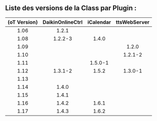 ## Liste des versions de la Class par Plugin : 

| (oT Version) | DaikinOnlineCtrl | iCalendar | ttsWebServer |
|:------------:|:----------------:|:---------:|:------------:|
| 1.06         | 1.2.1            |           |              |
| 1.08         | 1.2.2-3          | 1.4.0     |              |
| 1.09         |                  |           | 1.2.0        |
| 1.10         |                  |           | 1.2.1-2      |    
| 1.11         |                  | 1.5.0-1   |              |
| 1.12         | 1.3.1-2          | 1.5.2     | 1.3.0-1      |
| 1.13         |                  |           |              |
| 1.14         | 1.4.0            |           |              |
| 1.15         | 1.4.1            |           |              |
| 1.16         | 1.4.2            | 1.6.1     |              |
| 1.17         | 1.4.3            | 1.6.2     |              |
